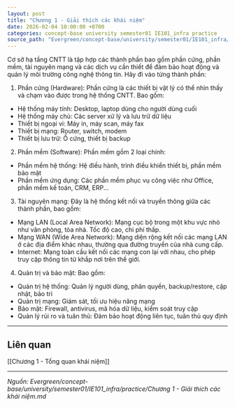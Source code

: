 ```yaml
---
layout: post
title: "Chương 1 - Giải thích các khái niệm"
date: 2026-02-04 10:00:00 +0700
categories: concept-base university semester01 IE101_infra practice
source_path: "Evergreen/concept-base/university/semester01/IE101_infra/practice/Chương 1 - Giải thích các khái niệm.md"
---
```

Cơ sở hạ tầng CNTT là tập hợp các thành phần bao gồm phần cứng, phần mềm, tài nguyên mạng và các dịch vụ cần thiết để đảm bảo hoạt động và quản lý môi trường công nghệ thông tin. Hãy đi vào từng thành phần:

1. Phần cứng (Hardware): Phần cứng là các thiết bị vật lý có thể nhìn thấy và chạm vào được trong hệ thống CNTT. Bao gồm:

- Hệ thống máy tính: Desktop, laptop dùng cho người dùng cuối
- Hệ thống máy chủ: Các server xử lý và lưu trữ dữ liệu
- Thiết bị ngoại vi: Máy in, máy scan, máy fax
- Thiết bị mạng: Router, switch, modem
- Thiết bị lưu trữ: Ổ cứng, thiết bị backup

2. Phần mềm (Software): Phần mềm gồm 2 loại chính:

- Phần mềm hệ thống: Hệ điều hành, trình điều khiển thiết bị, phần mềm bảo mật
- Phần mềm ứng dụng: Các phần mềm phục vụ công việc như Office, phần mềm kế toán, CRM, ERP...

3. Tài nguyên mạng: Đây là hệ thống kết nối và truyền thông giữa các thành phần, bao gồm:

- Mạng LAN (Local Area Network): Mạng cục bộ trong một khu vực nhỏ như văn phòng, tòa nhà. Tốc độ cao, chi phí thấp.
- Mạng WAN (Wide Area Network): Mạng diện rộng kết nối các mạng LAN ở các địa điểm khác nhau, thường qua đường truyền của nhà cung cấp.
- Internet: Mạng toàn cầu kết nối các mạng con lại với nhau, cho phép truy cập thông tin từ khắp nơi trên thế giới.

4. Quản trị và bảo mật: Bao gồm:

- Quản trị hệ thống: Quản lý người dùng, phân quyền, backup/restore, cập nhật, bảo trì
- Quản trị mạng: Giám sát, tối ưu hiệu năng mạng
- Bảo mật: Firewall, antivirus, mã hóa dữ liệu, kiểm soát truy cập
- Quản lý rủi ro và tuân thủ: Đảm bảo hoạt động liên tục, tuân thủ quy định



---

## Liên quan
[[Chương 1 - Tổng quan khái niệm]]

---
*Nguồn: Evergreen/concept-base/university/semester01/IE101_infra/practice/Chương 1 - Giải thích các khái niệm.md*